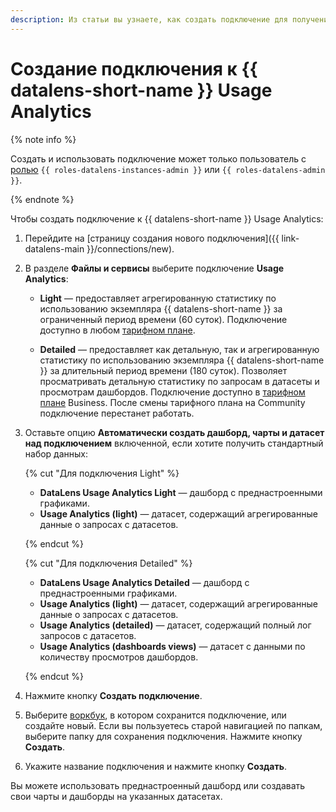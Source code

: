 ```yaml
---
description: Из статьи вы узнаете, как создать подключение для получения детальной статистики по запросам в датасеты и просмотрам дашбордов.
---
```



# Создание подключения к {{ datalens-short-name }} Usage Analytics

{% note info %}

Создать и использовать подключение может только пользователь с [ролью](../../security/roles.md#service-roles) `{{ roles-datalens-instances-admin }}` или `{{ roles-datalens-admin }}`.

{% endnote %}


Чтобы создать подключение к {{ datalens-short-name }} Usage Analytics:

1. Перейдите на [страницу создания нового подключения]({{ link-datalens-main }}/connections/new).

1. В разделе **Файлы и сервисы** выберите подключение **Usage Analytics**:

   * **Light** — предоставляет агрегированную статистику по использованию экземпляра {{ datalens-short-name }} за ограниченный период времени (60 суток). Подключение доступно в любом [тарифном плане](../../pricing.md#service-plans).

   * **Detailed** — предоставляет как детальную, так и агрегированную статистику по использованию экземпляра {{ datalens-short-name }} за длительный период времени (180 суток). Позволяет просматривать детальную статистику по запросам в датасеты и просмотрам дашбордов. Подключение доступно в [тарифном плане](../../pricing.md#service-plans) Business. После смены тарифного плана на Community подключение перестанет работать.

1. Оставьте опцию **Автоматически создать дашборд, чарты и датасет над подключением** включенной, если хотите получить стандартный набор данных:

   {% cut "Для подключения Light" %}

   * **DataLens Usage Analytics Light** — дашборд с преднастроенными графиками.
   * **Usage Analytics (light)** — датасет, содержащий агрегированные данные о запросах с датасетов.

   {% endcut %}

   {% cut "Для подключения Detailed" %}

   * **DataLens Usage Analytics Detailed** — дашборд с преднастроенными графиками.
   * **Usage Analytics (light)** — датасет, содержащий агрегированные данные о запросах с датасетов.
   * **Usage Analytics (detailed)** — датасет, содержащий полный лог запросов с датасетов.
   * **Usage Analytics (dashboards views)** — датасет с данными по количеству просмотров дашбордов.

   {% endcut %}

1. Нажмите кнопку **Создать подключение**.
1. Выберите [воркбук](../../workbooks-collections/index.md), в котором сохранится подключение, или создайте новый. Если вы пользуетесь старой навигацией по папкам, выберите папку для сохранения подключения. Нажмите кнопку **Создать**.
1. Укажите название подключения и нажмите кнопку **Создать**.


Вы можете использовать преднастроенный дашборд или создавать свои чарты и дашборды на указанных датасетах.

